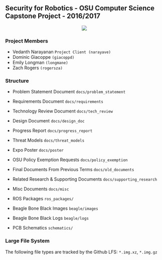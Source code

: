## Security for Robotics - OSU Computer Science Capstone Project - 2016/2017

<p align="center">
  <img src="https://raw.githubusercontent.com/ZachR0/Security-For-Robotics/master/docs/misc/team_photo.jpg">
</p>

### Project Members
  * Vedanth Narayanan `Project Client (narayave)`
  * Dominic Giacoppe `(giacoppd)`
  * Emily Longman `(longmane)`
  * Zach Rogers `(rogersza)`

### Structure
* Problem Statement Document `docs/problem_statement`

* Requirements Document `docs/requirements`

* Technology Review Document `docs/tech_review`

* Design Document `docs/design_doc`

* Progress Report `docs/progress_report`

* Threat Models `docs/threat_models`

* Expo Poster `docs/poster`

* OSU Policy Exemption Requests `docs/policy_exemption`

* Final Documents From Previous Terms `docs/old_documents`

* Related Research & Supporting Documents `docs/supporting_research`

* Misc Documents `docs/misc`

* ROS Packages `ros_packages/`

* Beagle Bone Black Images `beagle/images`

* Beagle Bone Black Logs `beagle/logs`

* PCB Schematics `schematics/`

### Large File System
The following file types are tracked by the Github LFS: `*.img.xz`, `*.img.gz`
